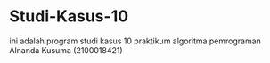 # Studi-Kasus-10
ini adalah program studi kasus 10 praktikum algoritma pemrograman
Alnanda Kusuma (2100018421)
